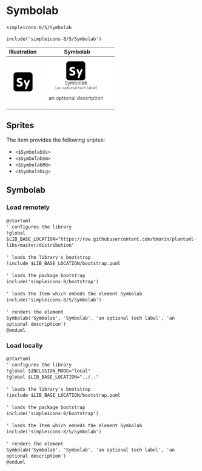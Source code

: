 # Symbolab


```text
simpleicons-8/S/Symbolab
```

```text
include('simpleicons-8/S/Symbolab')
```



| Illustration | Symbolab |
| :---: | :---: |
| ![illustration for Illustration](../../simpleicons-8/S/Symbolab.png) | ![illustration for Symbolab](../../simpleicons-8/S/Symbolab.Local.png) |



## Sprites
The item provides the following sriptes:

- `<$SymbolabXs>`
- `<$SymbolabSm>`
- `<$SymbolabMd>`
- `<$SymbolabLg>`





## Symbolab

### Load remotely
```plantuml
@startuml
' configures the library
!global $LIB_BASE_LOCATION="https://raw.githubusercontent.com/tmorin/plantuml-libs/master/distribution"

' loads the library's bootstrap
!include $LIB_BASE_LOCATION/bootstrap.puml

' loads the package bootstrap
include('simpleicons-8/bootstrap')

' loads the Item which embeds the element Symbolab
include('simpleicons-8/S/Symbolab')

' renders the element
Symbolab('Symbolab', 'Symbolab', 'an optional tech label', 'an optional description')
@enduml
```

### Load locally
```plantuml
@startuml
' configures the library
!global $INCLUSION_MODE="local"
!global $LIB_BASE_LOCATION="../.."

' loads the library's bootstrap
!include $LIB_BASE_LOCATION/bootstrap.puml

' loads the package bootstrap
include('simpleicons-8/bootstrap')

' loads the Item which embeds the element Symbolab
include('simpleicons-8/S/Symbolab')

' renders the element
Symbolab('Symbolab', 'Symbolab', 'an optional tech label', 'an optional description')
@enduml
```

